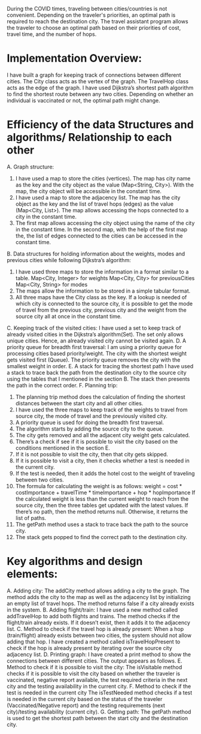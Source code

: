 During the COVID times, traveling between cities/countries is not convenient. Depending on the traveler's priorities, an optimal path is required to reach the destination city. The travel assistant program allows the traveler to choose an optimal path based on their priorities of cost, travel time, and the number of hops.

# Implementation Overview:

I have built a graph for keeping track of connections between different cities. The City class acts as the vertex of the graph. The TravelHop class acts as the edge of the graph. I have used Dijkstra’s shortest path algorithm to find the shortest route between any two cities. Depending on whether an individual is vaccinated or not, the optimal path might change.

# Efficiency of the data Structures and algorithms/ Relationship to each other

A. Graph structure:
1. I have used a map to store the cities (vertices). The map has city name as the key and the city object as the value (Map<String, City>). With the map, the city object will be accessible in the constant time.
2. I have used a map to store the adjacency list. The map has the city object as the key and the list of travel hops (edges) as the value (Map<City, List<TravelHop>>). The map allows accessing the hops connected to a city in the constant time.
3. The first map allows accessing the city object using the name of the city in the constant time. In the second map, with the help of the first map the, the list of edges connected to the cities can be accessed in the constant time.
  
B. Data structures for holding information about the weights, modes and previous cities while following Dijkstra’s algorithm:
1. I have used three maps to store the information in a format similar to a table.
Map<City, Integer> for weights
Map<City, City> for previousCities
Map<City, String> for modes
2. The maps allow the information to be stored in a simple tabular format.
3. All three maps have the City class as the key. If a lookup is needed of which city is connected to the source city, it is possible to get the mode of travel from the previous city, previous city and the weight from the source city all at once in the constant time.
  
C. Keeping track of the visited cities:
I have used a set to keep track of already visited cities in the Dijkstra’s algorithm(Set<City>). The set only allows unique cities. Hence, an already visited city cannot be visited again.
D. A priority queue for breadth first traversal:
I am using a priority queue for processing cities based priority/weight. The city with the shortest weight gets visited first (Queue<CityWeight>). The priority queue removes the city with the smallest weight in order.
E. A stack for tracing the shortest path
I have used a stack to trace back the path from the destination city to the source city using the tables that I mentioned in the section B. The stack then presents the path in the correct order.
F. Planning trip:
1. The planning trip method does the calculation of finding the shortest distances between the start city and all other cities.
2. I have used the three maps to keep track of the weights to travel from source city, the mode of travel and the previously visited city.
3. A priority queue is used for doing the breadth first traversal.
4. The algorithm starts by adding the source city to the queue.
5. The city gets removed and all the adjacent city weight gets calculated.
6. There’s a check if see if it is possible to visit the city based on the conditions mentioned in the section E.
7. If it is not possible to visit the city, then that city gets skipped.
8. If it is possible to visit a city, then it checks whether a test is needed in the current city.
9. If the test is needed, then it adds the hotel cost to the weight of traveling between two cities.
10. The formula for calculating the weight is as follows:
weight = cost * costImportance + travelTime * timeImportance + hop * hopImportance
If the calculated weight is less than the current weight to reach from the source city, then the three tables get updated with the latest values.
If there’s no path, then the method returns null. Otherwise, it returns the list of paths.
11. The getPath method uses a stack to trace back the path to the source city.
12. The stack gets popped to find the correct path to the destination city.
  
# Key algorithms and design elements:

A. Adding city:
The addCity method allows adding a city to the graph. The method adds the city to the map as well as the adjacency list by initializing an empty list of travel hops. The method returns false if a city already exists in the system.
B. Adding flight/train:
I have used a new method called addTravelHop to add both flights and trains. The method checks if the flight/train already exists. If it doesn’t exist, then it adds it to the adjacency list.
C. Method to check if the travel hop is already present:
When a hop (train/flight) already exists between two cities, the system should not allow adding that hop. I have created a method called isTravelHopPresent to check if the hop is already present by iterating over the source city adjacency list.
D. Printing graph:
I have created a print method to show the connections between different cities. The output appears as follows.
E. Method to check if it is possible to visit the city:
The isVisitable method checks if it is possible to visit the city based on whether the traveler is vaccinated, negative report available, the test required criteria in the next city and the testing availability in the current city.
F. Method to check if the test is needed in the current city
The isTestNeeded method checks if a test is needed in the current city based on the status of the traveler (Vaccinated/Negative report) and the testing requirements (next city)/testing availability (current city).
G. Getting path:
The getPath method is used to get the shortest path between the start city and the destination city.
